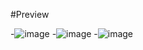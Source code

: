 #Preview

-![image](https://github.com/yusufziyrek/ATM-Project/assets/147656327/cdde046a-294e-4dfb-a7eb-38e548b9adce)
-![image](https://github.com/yusufziyrek/ATM-Project/assets/147656327/37968297-c174-4f46-8273-e182d166392e)
-![image](https://github.com/yusufziyrek/ATM-Project/assets/147656327/db744152-614c-48e5-926b-2e5c17c37383)



